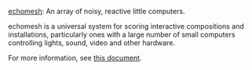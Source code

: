[echomesh](http://echomesh.org):  An array of noisy, reactive little computers.

echomesh is a universal system for scoring interactive compositions and installations, particularly ones with a large number of small computers controlling lights, sound, video and other hardware.

For more information, see [this document](http://ax.to/echomesh).
